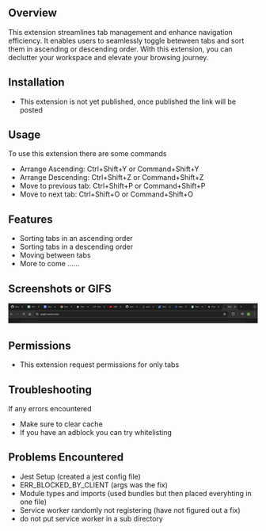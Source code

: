 ## Overview
This extension streamlines tab management and enhance navigation efficiency. It enables users to seamlessly toggle beteween tabs and sort them in ascending or descending order. With this extension, you can declutter your workspace and elevate your browsing journey.

## Installation
- This extension is not yet published, once published the link will be posted

## Usage
To use this extension there are some commands
- Arrange Ascending: Ctrl+Shift+Y or Command+Shift+Y
- Arrange Descending: Ctrl+Shift+Z or Command+Shift+Z
- Move to previous tab: Ctrl+Shift+P or Command+Shift+P
- Move to next tab: Ctrl+Shift+O or Command+Shift+O

## Features
- Sorting tabs in an ascending order
- Sorting tabs in a descending order
- Moving between tabs
- More to come ......

## Screenshots or GIFS
![alt text](demo.gif)

## Permissions
- This extension request permissions for only tabs

## Troubleshooting
If any errors encountered
- Make sure to clear cache
- If you have an adblock you can try whitelisting

## Problems Encountered
- Jest Setup (created a jest config file)
- ERR_BLOCKED_BY_CLIENT (args was the fix)
- Module types and imports (used bundles but then placed everyhting in one file)
- Service worker randomly not registering (have not figured out a fix)
- do not put service worker in a sub directory